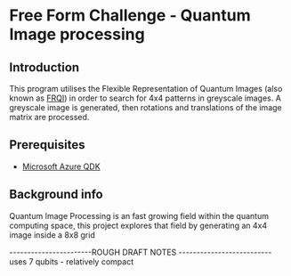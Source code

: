 # Free Form Challenge - Quantum Image processing 

## Introduction
This program utilises the Flexible Representation of Quantum Images (also known as [FRQI](https://qiskit.org/textbook/ch-applications/image-processing-frqi-neqr.html)) in order to search for 4x4 patterns in greyscale images. A greyscale image is generated, then rotations and translations of the image matrix are processed.

## Prerequisites
* [Microsoft Azure QDK](https://docs.microsoft.com/en-gb/azure/quantum/install-overview-qdk)

## Background info
Quantum Image Processing is an fast growing field within the quantum computing space, this project explores that field by generating an 4x4 image inside a 8x8 grid


-----------------------ROUGH DRAFT NOTES --------------------------
uses 7 qubits - relatively compact
